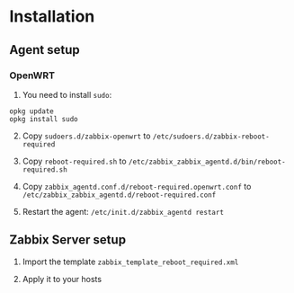 # Installation

## Agent setup

### OpenWRT

1. You need to install `sudo`:

```
opkg update
opkg install sudo
```

2. Copy `sudoers.d/zabbix-openwrt` to `/etc/sudoers.d/zabbix-reboot-required`

3. Copy `reboot-required.sh` to `/etc/zabbix_zabbix_agentd.d/bin/reboot-required.sh`

4. Copy `zabbix_agentd.conf.d/reboot-required.openwrt.conf` to `/etc/zabbix_zabbix_agentd.d/reboot-required.conf`

5. Restart the agent: `/etc/init.d/zabbix_agentd restart`

## Zabbix Server setup

1. Import the template `zabbix_template_reboot_required.xml`

2. Apply it to your hosts
